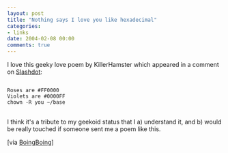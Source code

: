```yaml
---
layout: post
title: "Nothing says I love you like hexadecimal"
categories:
- links
date: 2004-02-08 00:00
comments: true
---
```


<p>I love this geeky love poem by KillerHamster which appeared in a comment on <a href="http://slashdot.org/comments.pl?sid=95822&cid=8213745" title="What to get my geek for Valentine's Day?">Slashdot</a>:</p>
<pre>
<code>
Roses are #FF0000
Violets are #0000FF
chown -R you ~/base
</code>
</pre>
<p>I think it's a tribute to my geekoid status that I a) understand it, and b) would be really touched if someone sent me a poem like this.</p>
<p>[via <a href="http://boingboing.net/" title="BoingBoing">BoingBoing</a>]</p>


